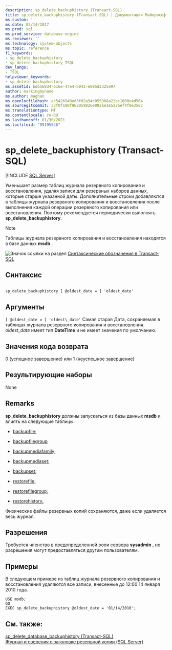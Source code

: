 ```yaml
---
description: sp_delete_backuphistory (Transact-SQL)
title: sp_delete_backuphistory (Transact-SQL) | Документация Майкрософт
ms.custom: ''
ms.date: 03/14/2017
ms.prod: sql
ms.prod_service: database-engine
ms.reviewer: ''
ms.technology: system-objects
ms.topic: reference
f1_keywords:
- sp_delete_backuphistory
- sp_delete_backuphistory_TSQL
dev_langs:
- TSQL
helpviewer_keywords:
- sp_delete_backuphistory
ms.assetid: bdb56834-616e-47e4-b942-e895d2325e97
author: markingmyname
ms.author: maghan
ms.openlocfilehash: ac5426940ed3fd2a94c055968a22ec1000e4d564
ms.sourcegitcommit: 33f0f190f962059826e002be165a2bef4f9e350c
ms.translationtype: MT
ms.contentlocale: ru-RU
ms.lasthandoff: 01/30/2021
ms.locfileid: "99195546"
---
```

# <a name="sp_delete_backuphistory-transact-sql"></a>sp_delete_backuphistory (Transact-SQL)
[!INCLUDE [SQL Server](../../includes/applies-to-version/sqlserver.md)]

  Уменьшает размер таблиц журнала резервного копирования и восстановления, удаляя записи для резервных наборов данных, которые старше указанной даты. Дополнительные строки добавляются в таблицы журнала резервного копирования и восстановления после выполнения каждой операции резервного копирования или восстановления. Поэтому рекомендуется периодически выполнять **sp_delete_backuphistory**.  
  
> [!NOTE]  
>  Таблицы журнала резервного копирования и восстановления находятся в базе данных **msdb** .  
  
 ![Значок ссылки на раздел](../../database-engine/configure-windows/media/topic-link.gif "Значок ссылки на раздел") [Синтаксические обозначения в Transact-SQL](../../t-sql/language-elements/transact-sql-syntax-conventions-transact-sql.md)  
  
## <a name="syntax"></a>Синтаксис  
  
```  
  
sp_delete_backuphistory [ @oldest_date = ] 'oldest_date'   
```  
  
## <a name="arguments"></a>Аргументы  
`[ @oldest_date = ] 'oldest\_date'` Самая старая Дата, сохраняемая в таблицах журнала резервного копирования и восстановления. *oldest_date* имеет тип **DateTime** и не имеет значения по умолчанию.  
  
## <a name="return-code-values"></a>Значения кода возврата  
 0 (успешное завершение) или 1 (неуспешное завершение)  
  
## <a name="result-sets"></a>Результирующие наборы  
 None  
  
## <a name="remarks"></a>Remarks  
 **sp_delete_backuphistory** должны запускаться из базы данных **msdb** и влиять на следующие таблицы:  
  
-   [backupfile;](../../relational-databases/system-tables/backupfile-transact-sql.md)  
  
-   [backupfilegroup](../../relational-databases/system-tables/backupfilegroup-transact-sql.md)  
  
-   [backupmediafamily;](../../relational-databases/system-tables/backupmediafamily-transact-sql.md)  
  
-   [backupmediaset;](../../relational-databases/system-tables/backupmediaset-transact-sql.md)  
  
-   [backupset;](../../relational-databases/system-tables/backupset-transact-sql.md)  
  
-   [restorefile;](../../relational-databases/system-tables/restorefile-transact-sql.md)  
  
-   [restorefilegroup;](../../relational-databases/system-tables/restorefilegroup-transact-sql.md)  
  
-   [restorehistory.](../../relational-databases/system-tables/restorehistory-transact-sql.md)  
  
 Физические файлы резервных копий сохраняются, даже если удаляется весь журнал.  
  
## <a name="permissions"></a>Разрешения  
 Требуется членство в предопределенной роли сервера **sysadmin** , но разрешения могут предоставляться другим пользователям.  
  
## <a name="examples"></a>Примеры  
 В следующем примере из таблиц журнала резервного копирования и восстановления удаляются все записи, внесенные до 12:00 14 января 2010 года.  
  
```  
USE msdb;  
GO  
EXEC sp_delete_backuphistory @oldest_date = '01/14/2010';  
```  
  
## <a name="see-also"></a>См. также:  
 [sp_delete_database_backuphistory &#40;Transact-SQL&#41;](../../relational-databases/system-stored-procedures/sp-delete-database-backuphistory-transact-sql.md)   
 [Журнал и сведения о заголовке резервной копии (SQL Server)](../../relational-databases/backup-restore/backup-history-and-header-information-sql-server.md)  
  
  
